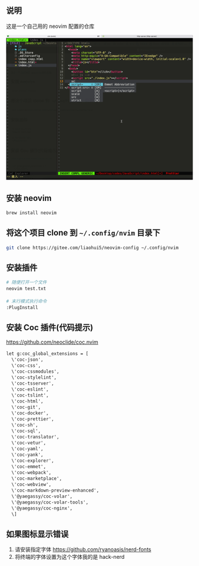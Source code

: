 ## 说明

这是一个自己用的 neovim 配置的仓库

![preview](https://raw.githubusercontent.com/liaohui5/images/main/images/202205032331754.png)

## 安装 neovim

```sh
brew install neovim
```

## 将这个项目 clone 到 `~/.config/nvim` 目录下

```sh
git clone https://gitee.com/liaohui5/neovim-config ~/.config/nvim
```

## 安装插件

```sh
# 随便打开一个文件
neovim test.txt

# 末行模式执行命令
:PlugInstall
```

## 安装 Coc 插件(代码提示)

https://github.com/neoclide/coc.nvim

```vimscript
let g:coc_global_extensions = [
  \'coc-json',
  \'coc-css',
  \'coc-cssmodules',
  \'coc-stylelint',
  \'coc-tsserver',
  \'coc-eslint',
  \'coc-tslint',
  \'coc-html',
  \'coc-git',
  \'coc-docker',
  \'coc-prettier',
  \'coc-sh',
  \'coc-sql',
  \'coc-translator',
  \'coc-vetur',
  \'coc-yaml',
  \'coc-yank',
  \'coc-explorer',
  \'coc-emmet',
  \'coc-webpack',
  \'coc-marketplace',
  \'coc-webview',
  \'coc-markdown-preview-enhanced',
  \'@yaegassy/coc-volar',
  \'@yaegassy/coc-volar-tools',
  \'@yaegassy/coc-nginx',
  \]
```

## 如果图标显示错误
1. 请安装指定字体 https://github.com/ryanoasis/nerd-fonts
2. 将终端的字体设置为这个字体我的是 hack-nerd


